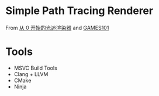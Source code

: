 # Simple Path Tracing Renderer

From [从 0 开始的光追渲染器](https://www.bilibili.com/video/BV1MJYAeYEDk) and [GAMES101](https://www.bilibili.com/video/BV1X7411F744)

# Tools

- MSVC Build Tools
- Clang + LLVM
- CMake
- Ninja
